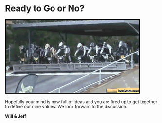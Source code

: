 # Ready to Go or No?
![Ready?](https://raw.githubusercontent.com/sigma512/outlearn-culture-homework/master/assets/ready_set_no-71597.gif?token=AIjswjFuc73KaozqSJcvbSiNRT5cVzKwks5V6F80wA%3D%3D)

Hopefully your mind is now full of ideas and you are fired up to get together to define our core values. We look forward to the discussion.

**Will & Jeff**
